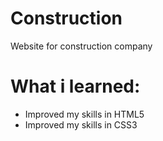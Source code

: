 # Construction
Website for construction company

<h1>What i learned:</h1>

<ul>
  <li>Improved my skills in HTML5</li>
  <li>Improved my skills in CSS3</li>
</ul>
